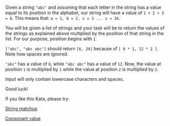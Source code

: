 Given a string `"abc"` and assuming that each letter in the string has a value equal to its position in the alphabet, our string will have a value of `1 + 2 + 3 = 6`. This means that: `a = 1, b = 2, c = 3 ... z = 26`.

You will be given a list of strings and your task will be to return the values of the strings as explained above multiplied by the position of that string in the list. For our purpose, position begins with `1`.

`["abc", "abc abc"]` should return `[6, 24]` because of `[ 6 * 1, 12 * 2 ]`. Note how spaces are ignored.

`"abc"` has a value of `6`, while `"abc abc"` has a value of `12`. Now, the value at position `1` is multiplied by `1` while the value at position `2` is multiplied by `2`.

Input will only contain lowercase characters and spaces.

Good luck!

If you like this Kata, please try:

[String matchup](https://www.codewars.com/kata/59ca8e8e1a68b7de740001f4)

[Consonant value](https://www.codewars.com/kata/59c633e7dcc4053512000073)